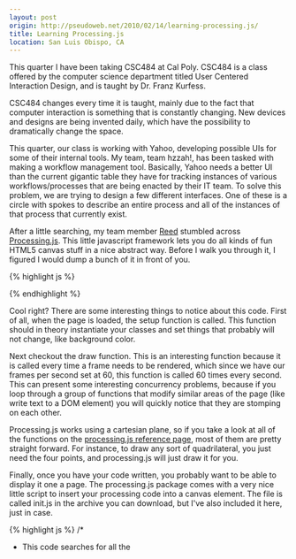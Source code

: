 ```yaml
---
layout: post
origin: http://pseudoweb.net/2010/02/14/learning-processing.js/
title: Learning Processing.js
location: San Luis Obispo, CA
---
```


This quarter I have been taking CSC484 at Cal Poly. CSC484 is a class offered
by the computer science department titled User Centered Interaction Design, and
is taught by Dr. Franz Kurfess.

CSC484 changes every time it is taught, mainly due to the fact that
computer interaction is something that is constantly changing. New devices and
designs are being invented daily, which have the possibility to dramatically
change the space.

This quarter, our class is working with Yahoo, developing possible UIs for some
of their internal tools. My team, team hzzah!, has been tasked with making a
workflow management tool. Basically, Yahoo needs a better UI than the current
gigantic table they have for tracking instances of various workflows/processes
that are being enacted by their IT team. To solve this problem, we are trying
to design a few different interfaces. One of these is a circle with spokes to
describe an entire process and all of the instances of that process that
currently exist.

After a little searching, my team member [Reed](http://reedmorse.com/) stumbled
across [Processing.js](http://processingjs.org/).  This little javascript
framework lets you do all kinds of fun HTML5 canvas stuff in a nice abstract
way. Before I walk you through it, I figured I would dump a bunch of it in
front of you.

{% highlight js %}
   <script type="application/processing">
      Line[] lines;
      int count, radius, offsetx, offsety;
      Line lastActive;

      int areaOfTriangle(int x1, int y1, int x2, int y2, int x3, int y3) {
         int a = ((x3*y2)-(x2*y3));
         int b = ((x3*y1)-(x1*y3));
         int c = ((x2*y1)-(x1*y2));
         return a - b + c;
      }

      int negPosZero(int a) {
         if (a == 0) {
            return 0;
         } else {
            return a > 0 ? 1 : -1;
         }
      }

      /**
       * Class for each process instance
       */
      class Line {
         int x1, y1, x2, y2;
         int x3, y3, x4, y4;
         int length;
         int angle;
         int color;
         int boxwidth = 5; // half of the width of the box

         Line (int l, int t) {
            length = l;
            angle = t;
            update();
         }

         void draw() {
            fill(#C4574E);
            quad(x1, y1, x2, y2, x3, y3, x4, y4);
         }

         void debug() {
         }

         boolean isPointInside(int x, int y) {
            int area1 = negPosZero(areaOfTriangle(x, y, x1, y1, x2, y2));
            int area2 = negPosZero(areaOfTriangle(x, y, x2, y2, x3, y3));
            int area3 = negPosZero(areaOfTriangle(x, y, x3, y3, x4, y4));
            int area4 = negPosZero(areaOfTriangle(x, y, x4, y4, x1, y1));

            return ((area1 == area2) && (area1 == area3) && (area1 == area4));
         }

         void update() {
            if (isPointInside(mouseX, mouseY)) {
               // We are inside. Change colors fire events, etc.
               changed = !(boxwidth != 20);
               boxwidth = 20;
               lastActive = this;
            } else {
               changed = !(boxwidth != 5);
               boxwidth = 5;
            }

            if (changed) {
               // Calculate everything
               int a = offsetx;
               int b = offsety;
               int r = radius;
               int t = angle;
               int l = length;

               int mx1 = a  + (r *  cos(t));
               int my1 = b  + (r * -sin(t));
               int mx2 = mx1 + (l *  cos(t));
               int my2 = my1 + (l * -sin(t));

               // Slope our center line
               int s = ((my2 - my1) / (mx2 - mx1));

               // slope of perpendicular line
               int ps = ((-1) / s);

               // differences
               int dx = sqrt(sq(boxwidth) / (1 + sq(ps))) / 2
               int dy = ps * dx

               // Actualy box boundries
               x1 = mx1 + dx;
               y1 = my1 + dy;
               x4 = mx1 - dx;
               y4 = my1 - dy;

               x2 = mx2 + dx;
               y2 = my2 + dy;
               x3 = mx2 - dx;
               y3 = my2 - dy;
               changed = false;
            }
         }
      }

      // Called once on load
      void setup() {
         frameRate(40);
         size(400, 400);
         stroke(255);
         smooth();
         count = 50;
         lines = new Line[count];

         offsetx = 200;
         offsety = 200;
         radius = 70;

         for (int i = 0; i < count; i++) {
            lines[i] = new Line(random(100), radians(random(360)));
         }
         lastActive = lines[i-1]; // set the initial last active
      }

      // Called the number of frames per second
      void draw() {
         float x1, y1, x2, y2;

         background(255);
         fill(#8C004E);
         noStroke();

         ellipse(offsetx, offsety, radius*2, radius*2);

         stroke(255);
         strokeWeight(1);

         for (int i = 0; i < count; i++) {
            lines[i].update();
            lines[i].draw();
         }

         // Draw the last active bar last so it sits on top of the rest
         lastActive.update();
         lastActive.draw();
      }
   </script>
{% endhighlight %}

Cool right? There are some interesting things to notice about this code. First
of all, when the page is loaded, the setup function is called. This function
should in theory instantiate your classes and set things that probably will not
change, like background color.

Next checkout the draw function. This is an interesting function because it is
called every time a frame needs to be rendered, which since we have our frames
per second set at 60, this function is called 60 times every second. This can
present some interesting concurrency problems, because if you loop through a
group of functions that modify similar areas of the page (like write text to a
DOM element) you will quickly notice that they are stomping on each other.

Processing.js works using a cartesian plane, so if you take a look at all of
the functions on the [processing.js reference page](http://processingjs.org/reference),
most of them are pretty straight forward. For instance, to draw any sort of
quadrilateral, you just need the four points, and processing.js will just draw
it for you.

Finally, once you have your code written, you probably want to be able to
display it one a page. The processing.js package comes with a very nice little
script to insert your processing code into a canvas element. The file is called
init.js in the archive you can download, but I've also included it here, just
in case.

{% highlight js %}
/*
 * This code searches for all the <script type="application/processing" target="canvasid">
 * in your page and loads each script in the target canvas with the proper id.
 * It is useful to smooth the process of adding Processing code in your page and starting
 * the Processing.js engine.
 */

if ( window.addEventListener ) {
   window.addEventListener("load", function() {
      var scripts = document.getElementsByTagName("script");

      for ( var i = 0; i < scripts.length; i++ ) {
         if ( scripts[i].type == "application/processing" ) {
            var src = scripts[i].src, canvas = scripts[i].nextSibling;

            if ( src && src.indexOf("#") ) {
               canvas = document.getElementById( src.substr( src.indexOf("#") + 1 ) );
            } else {
               while ( canvas && canvas.nodeName.toUpperCase() != "CANVAS" )
                  canvas = canvas.nextSibling;
            }

            if ( canvas ) {
               Processing(canvas, scripts[i].text);
            }
         }
      }
   }, false);
}
{% endhighlight %}

In reality, that's all you need to know. I've found processing.js a really fun
language to code in, because it works well when using mooTools or jquery or any
other javascript framework. Probably my biggest issue is that I've totally
forgotten how to use trigonometry in the years since highschool, so I've spent
a decent amount of time on
[Wikipedia](http://en.wikipedia.org/wiki/Trigonometry) and
[StackOverflow](http://stackoverflow.com/users/1063/icco) re-learning my maths.

Hasta,  
/Nat

